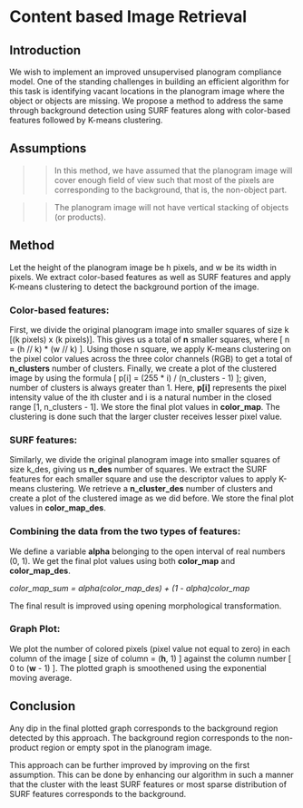 # Content based Image Retrieval
## Introduction

We wish to implement an improved unsupervised planogram compliance model. 
One of the standing challenges in building an efficient algorithm for this task is identifying vacant locations in the planogram image where the object or objects are missing. We propose a method to address the same through background detection using SURF features along with color-based features followed by K-means clustering.

## Assumptions

>>In this method, we have assumed that the planogram image will cover enough field of view such that most of the pixels are corresponding to the background, that is, the non-object part.

>>The planogram image will not have vertical stacking of objects (or products). 

## Method
 
Let the height of the planogram image be h pixels, and w be its width in pixels. We extract color-based features as well as SURF features and apply K-means clustering to detect the background portion of the image.


### Color-based features: 


First, we divide the original planogram image into smaller squares of size k [(k pixels) x (k pixels)]. This gives us a total of **n** smaller squares, where [ n = (h // k) * (w // k) ]. Using those n square, we apply K-means clustering on the pixel color values across the three color channels (RGB) to get a total of **n_clusters** number of clusters. Finally, we create a plot of the clustered image by using the formula [ p[i] = (255 * i) / (n_clusters - 1) ]; given, number of clusters is always greater than 1. Here, **p[i]** represents the pixel intensity value of the ith cluster and i is a natural number in the closed range [1, n_clusters - 1]. We store the final plot values in **color_map**. The clustering is done such that the larger cluster receives lesser pixel value.  

### SURF features:



Similarly, we divide the original planogram image into smaller squares of size k_des, giving us **n_des** number of squares. We extract the SURF features for each smaller square and use the descriptor values to apply K-means clustering. We retrieve a **n_cluster_des** number of clusters and create a plot of the clustered image as we did before. We store the final plot values in **color_map_des**.

### Combining the data from the two types of features:



We define a variable **alpha** belonging to the open interval of real numbers (0, 1). We get the final plot values using both **color_map** and **color_map_des**.

**color_map_sum = alpha*(color_map_des) + (1 - alpha)*color_map**

The final result is improved using opening morphological transformation.



### Graph Plot:
We plot the number of colored pixels (pixel value not equal to zero) in each column of the image [ size of column = (**h**, 1) ] against the column number [ 0 to (**w** - 1) ]. The plotted graph is smoothened using the exponential moving average.



## Conclusion

Any dip in the final plotted graph corresponds to the background region detected by this approach. The background region corresponds to the non-product region or empty spot in the planogram image.

This approach can be further improved by improving on the first assumption. This can be done by enhancing our algorithm in such a manner that the cluster with the least SURF features or most sparse distribution of SURF features corresponds to the background.



